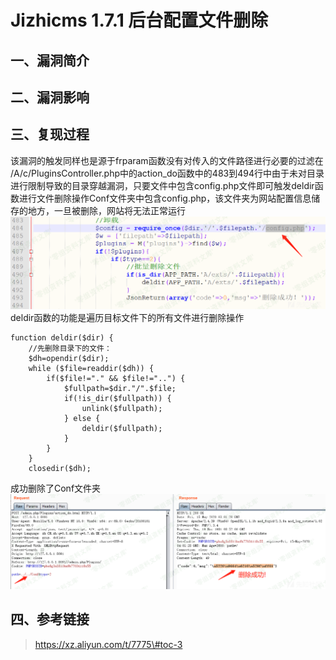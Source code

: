 Jizhicms 1.7.1 后台配置文件删除
===============================

一、漏洞简介
------------

二、漏洞影响
------------

三、复现过程
------------

该漏洞的触发同样也是源于frparam函数没有对传入的文件路径进行必要的过滤在
/A/c/PluginsController.php中的action\_do函数中的483到494行中由于未对目录进行限制导致的目录穿越漏洞，只要文件中包含config.php文件即可触发deldir函数进行文件删除操作Conf文件夹中包含config.php，该文件夹为网站配置信息储存的地方，一旦被删除，网站将无法正常运行![3.png](./.resource/Jizhicms1.7.1后台配置文件删除/media/rId24.png)deldir函数的功能是遍历目标文件下的所有文件进行删除操作

    function deldir($dir) {
        //先删除目录下的文件：
        $dh=opendir($dir);
        while ($file=readdir($dh)) {
            if($file!="." && $file!="..") {
                $fullpath=$dir."/".$file;
                if(!is_dir($fullpath)) {
                    unlink($fullpath);
                } else {
                    deldir($fullpath);
                }
            }
        }
        closedir($dh);

成功删除了Conf文件夹![4.png](./.resource/Jizhicms1.7.1后台配置文件删除/media/rId25.png)

四、参考链接
------------

> https://xz.aliyun.com/t/7775\#toc-3
